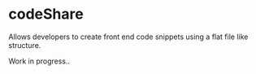 # codeShare

Allows developers to create front end code snippets using a flat file like structure.

Work in progress..
